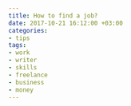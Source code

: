 ```yaml
---
title: How to find a job?
date: 2017-10-21 16:12:00 +03:00
categories:
- tips
tags:
- work
- writer
- skills
- freelance
- business
- money
---
```


